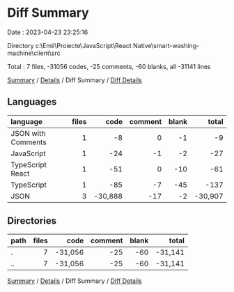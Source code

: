 # Diff Summary

Date : 2023-04-23 23:25:16

Directory c:\\Emil\\Proiecte\\JavaScript\\React Native\\smart-washing-machine\\client\\src

Total : 7 files,  -31056 codes, -25 comments, -60 blanks, all -31141 lines

[Summary](results.md) / [Details](details.md) / Diff Summary / [Diff Details](diff-details.md)

## Languages
| language | files | code | comment | blank | total |
| :--- | ---: | ---: | ---: | ---: | ---: |
| JSON with Comments | 1 | -8 | 0 | -1 | -9 |
| JavaScript | 1 | -24 | -1 | -2 | -27 |
| TypeScript React | 1 | -51 | 0 | -10 | -61 |
| TypeScript | 1 | -85 | -7 | -45 | -137 |
| JSON | 3 | -30,888 | -17 | -2 | -30,907 |

## Directories
| path | files | code | comment | blank | total |
| :--- | ---: | ---: | ---: | ---: | ---: |
| . | 7 | -31,056 | -25 | -60 | -31,141 |
| .. | 7 | -31,056 | -25 | -60 | -31,141 |

[Summary](results.md) / [Details](details.md) / Diff Summary / [Diff Details](diff-details.md)